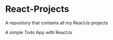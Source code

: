 # React-Projects
A repository that contains all my ReactJs projects

A simple Todo App with ReactJs
